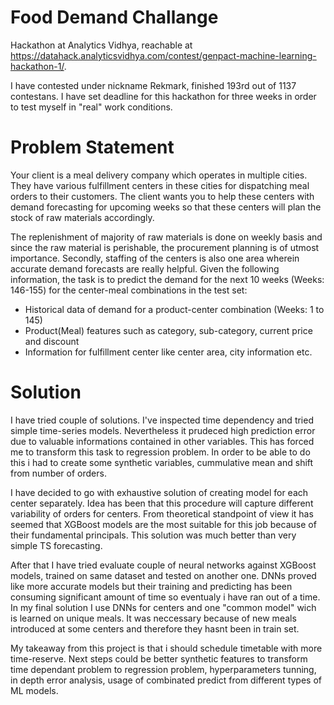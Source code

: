 # Food Demand Challange
Hackathon at Analytics Vidhya, reachable at https://datahack.analyticsvidhya.com/contest/genpact-machine-learning-hackathon-1/.

I have contested under nickname Rekmark, finished 193rd out of 1137 contestans. I have set deadline for this hackathon for three weeks in order to test myself in "real" work conditions.

# Problem Statement
Your client is a meal delivery company which operates in multiple cities. They have various fulfillment centers in these cities for dispatching meal orders to their customers. The client wants you to help these centers with demand forecasting for upcoming weeks so that these centers will plan the stock of raw materials accordingly.

The replenishment of majority of raw materials is done on weekly basis and since the raw material is perishable, the procurement planning is of utmost importance. Secondly, staffing of the centers is also one area wherein accurate demand forecasts are really helpful. Given the following information, the task is to predict the demand for the next 10 weeks (Weeks: 146-155) for the center-meal combinations in the test set:  

* Historical data of demand for a product-center combination (Weeks: 1 to 145)
* Product(Meal) features such as category, sub-category, current price and discount
* Information for fulfillment center like center area, city information etc.

# Solution
I have tried couple of solutions. I've inspected time dependency and tried simple time-series models. Nevertheless it prudeced high prediction error due to valuable informations contained in other variables. This has forced me to transform this task to regression problem. In order to be able to do this i had to create some synthetic variables, cummulative mean and shift from number of orders. 

I have decided to go with exhaustive solution of creating model for each center separately. Idea has been that this procedure will capture different variability of orders for centers. From theoretical standpoint of view it has seemed that XGBoost models are the most suitable for this job because of their fundamental principals. This solution was much better than very simple TS forecasting. 

After that I have tried evaluate couple of neural networks against XGBoost models, trained on same dataset and tested on another one. DNNs proved like more accurate models but their training and predicting has been consuming significant amount of time so eventualy i have ran out of a time. In my final solution I use DNNs for centers and one "common model" wich is learned on unique meals. It was neccessary because of new meals introduced at some centers and therefore they hasnt been in train set.

My takeaway from this project is that i should schedule timetable with more time-reserve. Next steps could be better synthetic features to transform time dependant problem to regression problem, hyperparameters tunning, in depth error analysis, usage of combinated predict from different types of ML models.
